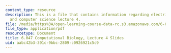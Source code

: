 ```yaml
---
content_type: resource
description: This is a file that contains information regarding electrical engineering
  and computer science lecture 4.
file: /media/https%3A/open-learning-course-data-rc.s3.amazonaws.com/6-047-computational-biology-fall-2015/aabc42b3391c9bbc2809c0926921c5c9_MIT6_047F15_Lecture04.pdf
file_type: application/pdf
resourcetype: Document
title: 6.047 Computational Biology, Lecture 4 Slides
uid: aabc42b3-391c-9bbc-2809-c0926921c5c9
---
```

